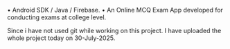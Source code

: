 •	Android SDK / Java / Firebase. 
•	An Online MCQ Exam App developed for conducting exams at college level.

Since i have not used git while working on this project.
I have uploaded the whole project today on 30-July-2025.
